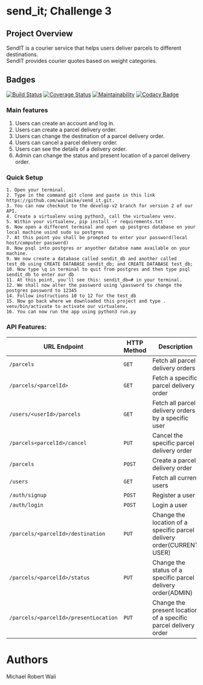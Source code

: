 # send_it; Challenge 3
## Project Overview
SendIT is a courier service that helps users deliver parcels to different destinations.<br>
SendIT provides courier quotes based on weight categories.
## Badges <br>
[![Build Status](https://travis-ci.org/walimike/send_it.svg?branch=add-badges)](https://travis-ci.org/walimike/send_it)            [![Coverage Status](https://coveralls.io/repos/github/walimike/send_it/badge.svg?branch=develop-v2)](https://coveralls.io/github/walimike/send_it?branch=develop-v2)                 [![Maintainability](https://api.codeclimate.com/v1/badges/a2aa72f959462adcbbde/maintainability)](https://codeclimate.com/github/walimike/send_it/maintainability)         [![Codacy Badge](https://api.codacy.com/project/badge/Grade/9da0f37eeb8840c680821eaf13dd36c1)](https://www.codacy.com/app/walimike/send_it?utm_source=github.com&amp;utm_medium=referral&amp;utm_content=walimike/send_it&amp;utm_campaign=Badge_Grade)

### Main features
1. Users can create an account and log in.
2. Users can create a parcel delivery order.
3. Users can change the destination of a parcel delivery order.
4. Users can cancel a parcel delivery order.
5. Users can see the details of a delivery order.
6. Admin can change the status and present location of a parcel delivery order.
### Quick Setup
```
1. Open your terminal.
2. Type in the command git clone and paste in this link https://github.com/walimike/send_it.git. 
3. You can now checkout to the develop-v2 branch for version 2 of our API.
4. Create a virtualenv using python3, call the virtualenv venv.
5. Within your virtualenv, pip install -r requirements.txt
6. Now open a different terminal and open up postgres database on your local machine usind sudo su postgres
7. At this point you shall be prompted to enter your password(local host/computer password)
8. Now psql into postgres or anyother databse name available on your machine.
9. We now create a database called sendit_db and another called test_db using CREATE DATABASE sendit_db; and CREATE DATABASE test_db;
10. Now type \q in terminal to quit from postgres and then type psql sendit_db to enter our db
11. At this point, you'll see this: sendit_db=# in your terminal.
12. We shall now alter the password using \password to change the postgres password to 12345
14. Follow instructions 10 to 12 for the test_db
15. Now go back where we downloaded this project and type . venv/bin/activate to activate our virtualenv.
16. You can now run the app using python3 run.py
```
### API Features:

|URL Endpoint	|HTTP Method	|Description|
|-------------|-------------|-----------|
|`/parcels`	|`GET`|	Fetch all parcel delivery orders|
|`/parcels/<parcelId>`|`GET`|	Fetch a specific parcel delivery order|
|`/users/<userId>/parcels`|	`GET`|Fetch all parcel delivery orders by a specific user|
|`/parcels<parcelId>/cancel`|`PUT`|Cancel the specific parcel delivery order|
|`/parcels`|	`POST`|	Create a parcel delivery order|
|`/users`|	`GET`|	Fetch all current users|
|`/auth/signup`|`POST`|Register a user|
|`/auth/login`|`POST `|Login a user|
|`/parcels/<parcelId>/destination`|`PUT `|Change the location of a specific parcel delivery order(CURRENT USER)|
|`/parcels/<parcelId>/status`|`PUT `|Change the status of a specific parcel delivery order(ADMIN)|
|`/parcels/<parcelId>/presentLocation`|`PUT `|Change the present location of a specific parcel delivery order|


# Authors
Michael Robert Wali
